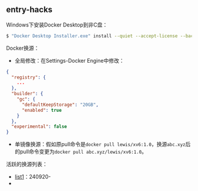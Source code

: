 
## entry-hacks

Windows下安装Docker Desktop到非C盘：

```sh
$ "Docker Desktop Installer.exe" install --quiet --accept-license --backend=hyper-v --always-run-service --installation-dir=G:\DockerDesktop\installer --hyper-v-default-data-root=G:\DockerDesktop\hyper-v-data 
```

Docker换源：
- 全局修改：在Settings-Docker Engine中修改：

```json
{
  "registry": {
    ...
  },
  "builder": {
    "gc": {
      "defaultKeepStorage": "20GB",
      "enabled": true
    }
  },
  "experimental": false
}
```

- 单镜像换源：假如原pull命令是`docker pull lewis/xv6:1.0`，换源`abc.xyz`后的pull命令变更为`docker pull abc.xyz/lewis/xv6:1.0`。

活跃的换源列表：
- [list1](https://xuanyuan.me/blog/archives/1154)：240920-
- 

